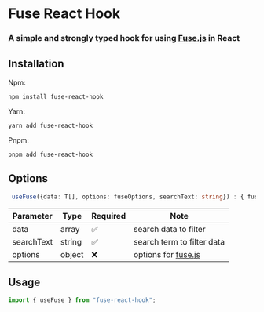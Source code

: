 # Fuse React Hook

### A simple and strongly typed hook for using [Fuse.js](https://fusejs.io/) in React

## Installation

Npm:

```
npm install fuse-react-hook
```

Yarn:

```
yarn add fuse-react-hook
```

Pnpm:

```
pnpm add fuse-react-hook
```

## Options

```typescript
 useFuse({data: T[], options: fuseOptions, searchText: string}) : { fuse: Fuse, search: (opts?: fuseOptions) => filteredDataList }
```

| Parameter  | Type   | Required | Note                                      |
| ---------- | ------ | -------- | ----------------------------------------- |
| data       | array  | ✅       | search data to filter                     |
| searchText | string | ✅       | search term to filter data                |
| options    | object | ❌       | options for [fuse.js](https://fusejs.io/) |

## Usage

```jsx
import { useFuse } from "fuse-react-hook";
```

